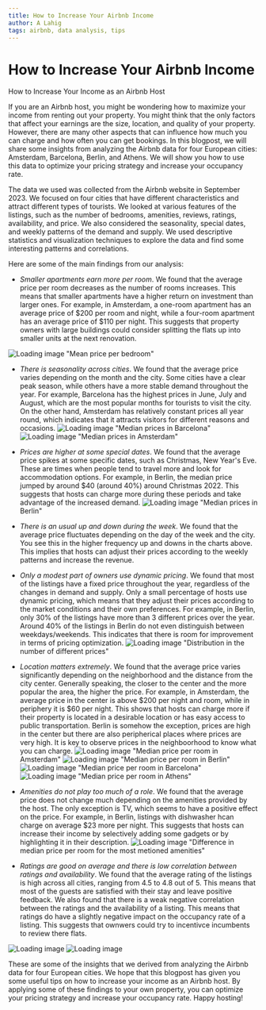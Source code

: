 ```yaml
---
title: How to Increase Your Airbnb Income
author: A Lahig
tags: airbnb, data analysis, tips
---
```


# How to Increase Your Airbnb Income




How to Increase Your Income as an Airbnb Host

If you are an Airbnb host, you might be wondering how to maximize your income from renting out your property. You might think that the only factors that affect your earnings are the size, location, and quality of your property. However, there are many other aspects that can influence how much you can charge and how often you can get bookings. In this blogpost, we will share some insights from analyzing the Airbnb data for four European cities: Amsterdam, Barcelona, Berlin, and Athens. We will show you how to use this data to optimize your pricing strategy and increase your occupancy rate.

The data we used was collected from the Airbnb website in September 2023. We focused on four cities that have different characteristics and attract different types of tourists. We looked at various features of the listings, such as the number of bedrooms, amenities, reviews, ratings, availability, and price. We also considered the seasonality, special dates, and weekly patterns of the demand and supply. We used descriptive statistics and visualization techniques to explore the data and find some interesting patterns and correlations.

Here are some of the main findings from our analysis:

- *Smaller apartments earn more per room*. We found that the average price per room decreases as the number of rooms increases. This means that smaller apartments have a higher return on investment than larger ones. For example, in Amsterdam, a one-room apartment has an average price of $200 per room and night, while a four-room apartment has an average price of $110 per night. This suggests that property owners with large buildings could consider splitting the flats up into smaller units at the next renovation.

![Loading image](./median_price_per_bedroom.png) "Mean price per bedroom"


- *There is seasonality across cities*. We found that the average price varies depending on the month and the city. Some cities have a clear peak season, while others have a more stable demand throughout the year. For example, Barcelona has the highest prices in June, July and August, which are the most popular months for tourists to visit the city. On the other hand, Amsterdam has relatively constant prices all year round, which indicates that it attracts visitors for different reasons and occasions.
![Loading image](./median_prices_of_airbnb_in_barcelona.png) "Median prices in Barcelona"
![Loading image](./median_prices_of_airbnb_in_amsterdam.png) "Median prices in Amsterdam"
- *Prices are higher at some special dates*. We found that the average price spikes at some specific dates, such as Christmas, New Year's Eve. These are times when people tend to travel more and look for accommodation options. For example, in Berlin, the median price jumped by around $40 (around 40%) around Christmas 2022. This suggests that hosts can charge more during these periods and take advantage of the increased demand.
![Loading image](./median_prices_of_airbnb_in_berlin.png) "Median prices in Berlin"

- *There is an usual up and down during the week*. We found that the average price fluctuates depending on the day of the week and the city. You see this in the higher frequency up and downs in the charts above. This implies that hosts can adjust their prices according to the weekly patterns and increase the revenue.
- *Only a modest part of owners use dynamic pricing*. We found that most of the listings have a fixed price throughout the year, regardless of the changes in demand and supply. Only a small percentage of hosts use dynamic pricing, which means that they adjust their prices according to the market conditions and their own preferences. For example, in Berlin, only 30% of the listings have more than 3 different prices over the year. Around 40% of the listings in Berlin do not even distinguish between weekdays/weekends. This indicates that there is room for improvement in terms of pricing optimization.
![Loading image](./number_of_different_prices.png) "Distribution in the number of different prices"

- *Location matters extremely*. We found that the average price varies significantly depending on the neighborhood and the distance from the city center. Generally speaking, the closer to the center and the more popular the area, the higher the price. For example, in Amsterdam, the average price in the center is above $200 per night and room, while in periphery it is $60 per night. This shows that hosts can charge more if their property is located in a desirable location or has easy access to public transportation. Berlin is somehow the exception, prices are high in the center but there are also peripherical places where prices are very high. It is key to observe prices in the neighboorhood to know what you can charge.
![Loading image](./median_price_per_room_in_amsterdam.png) "Median price per room in Amsterdam"
![Loading image](./median_price_per_room_in_berlin.png) "Median price per room in Berlin"
![Loading image](./median_price_per_room_in_barcelona.png) "Median price per room in Barcelona"
![Loading image](./median_price_per_room_in_athens.png) "Median price per room in Athens"


- *Amenities do not play too much of a role*. We found that the average price does not change much depending on the amenities provided by the host. The only exception is TV, which seems to have a positive effect on the price. For example, in Berlin, listings with dishwasher hcan charge on average $23 more per night. This suggests that hosts can increase their income by selectively adding some gadgets or by highlighting it in their description.
![Loading image](./avg_price_amenities.png) "Difference in median price per room for the most metioned amenities"

- *Ratings are good on average and there is low correlation between ratings and availability*. We found that the average rating of the listings is high across all cities, ranging from 4.5 to 4.8 out of 5. This means that most of the guests are satisfied with their stay and leave positive feedback. We also found that there is a weak negative correlation between the ratings and the availability of a listing. This means that ratings do have a slightly negative impact on the occupancy rate of a listing. This suggests that ownwers could try to incentivce incumbents to review there flats.

![Loading image](./distribution_scores.png "Distribution of review scores")
![Loading image](./availability_review.png "Correlation between availability and average rating")


These are some of the insights that we derived from analyzing the Airbnb data for four European cities. We hope that this blogpost has given you some useful tips on how to increase your income as an Airbnb host. By applying some of these findings to your own property, you can optimize your pricing strategy and increase your occupancy rate. Happy hosting!